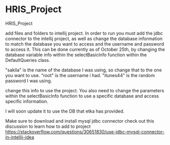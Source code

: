 # HRIS_Project
HRIS_Project


add files and folders to intellij project. In order to run you must add the jdbc connector to the intellij project, as well as change the database information to match the database you want to access and the username and password to access it. This can be done currently as of October 25th, by changing the database variable info within the selectBasicInfo function within the DefaultQueries class. 

"sakila" is the name of the database I was using, so change that to the one you want to use.
"root" is the username i had.
"itunes44" is the random password I was using.

change this info to use the project. You also need to change the parameters within the selectBasicInfo function to use a specific database and access specific information.

I will soon update it to use the DB that etka has provided.


Make sure to download and install mysql jdbc connector 
check out this discussion to learn how to add to project 
https://stackoverflow.com/questions/30651830/use-jdbc-mysql-connector-in-intellij-idea
